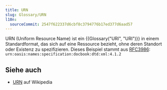 ```yaml
---
title: URN
slug: Glossary/URN
l10n:
  sourceCommit: 2547f622337d6cbf8c3794776b17ed377d6aad57
---
```


URN (Uniform Resource Name) ist ein {{Glossary("URI", "URI")}} in einem Standardformat, das sich auf eine Ressource bezieht, ohne deren Standort oder Existenz zu spezifizieren. Dieses Beispiel stammt aus [RFC3986](https://datatracker.ietf.org/doc/html/rfc3986): `urn:oasis:names:specification:docbook:dtd:xml:4.1.2`

## Siehe auch

- [URN](https://en.wikipedia.org/wiki/URN) auf Wikipedia
